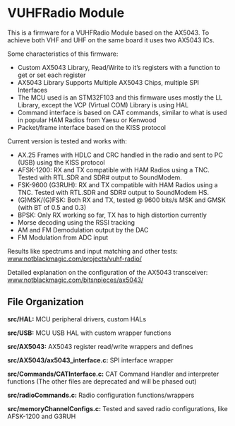 # VUHFRadio Module

This is a firmware for a VUHFRadio Module based on the AX5043.
To achieve both VHF and UHF on the same board it uses two AX5043 ICs. 

Some characteristics of this firmware:
-	Custom AX5043 Library, Read/Write to it’s registers with a function to get or set each register
-	AX5043 Library Supports Multiple AX5043 Chips, multiple SPI Interfaces
-	The MCU used is an STM32F103 and this firmware uses mostly the LL Library, except the VCP (Virtual COM) Library is using HAL
-	Command interface is based on CAT commands, similar to what is used in popular HAM Radios from Yaesu or Kenwood
-   Packet/frame interface based on the KISS protocol

Current version is tested and works with:
- AX.25 Frames with HDLC and CRC handled in the radio and sent to PC (USB) using the KISS protocol
- AFSK-1200: RX and TX compatible with HAM Radios using a TNC. Tested with RTL.SDR and SDR# output to SoundModem.
- FSK-9600 (G3RUH): RX and TX compatible with HAM Radios using a TNC. Tested with RTL.SDR and SDR# output to SoundModem HS.
- (G)MSK/(G)FSK: Both RX and TX, tested @ 9600 bits/s MSK and GMSK (with BT of 0.5 and 0.3)
- BPSK: Only RX working so far, TX has to high distortion currently
- Morse decoding using the RSSI tracking
- AM and FM Demodulation output by the DAC
- FM Modulation from ADC input

Results like spectrums and input matching and other tests: www.notblackmagic.com/projects/vuhf-radio/

Detailed explanation on the configuration of the AX5043 transceiver: www.notblackmagic.com/bitsnpieces/ax5043/

## File Organization

**src/HAL:** MCU peripheral drivers, custom HALs

**src/USB:** MCU USB HAL with custom wrapper functions

**src/AX5043:** AX5043 register read/write wrappers and defines

**src/AX5043/ax5043_interface.c:** SPI interface wrapper

**src/Commands/CATInterface.c:** CAT Command Handler and interpreter functions (The other files are deprecated and will be phased out)

**src/radioCommands.c:** Radio configuration functions/wrappers

**src/memoryChannelConfigs.c:** Tested and saved radio configurations, like AFSK-1200 and G3RUH
